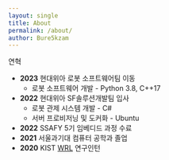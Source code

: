 ```yaml
---
layout: single
title: About
permalink: /about/
author: Bure5kzam
---
```


연혁

- **2023** 현대위아 로봇 소프트웨어팀 이동
    - 로봇 소프트웨어 개발 - Python 3.8, C++17
- **2022** 현대위아 SF솔루션개발팀 입사
    - 로봇 관제 시스템 개발 - C#
    - 서버 프로비저닝 및 도커화 - Ubuntu
- **2022** SSAFY 5기 임베디드 과정 수료
- **2021** 서울과기대 컴퓨터 공학과 졸업
- **2020** KIST [WRL](https://wrl.kist.re.kr/) 연구인턴
